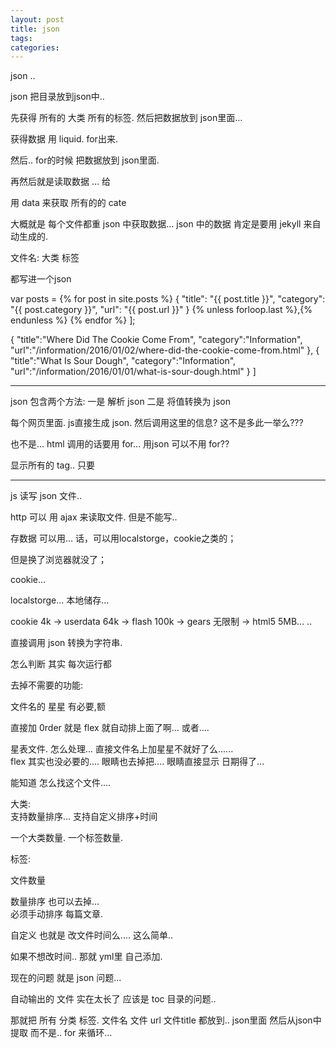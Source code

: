 ```yaml
---
layout: post
title: json
tags: 
categories: 
---
```


json ..

json  把目录放到json中..


先获得 所有的 大类
所有的标签.
然后把数据放到 json里面…

获得数据 用 liquid. for出来.


然后.. for的时候 把数据放到 json里面.

再然后就是读取数据 … 给



用 data 来获取 所有的的 cate 



大概就是 每个文件都重 json 中获取数据...
json 中的数据 肯定是要用  jekyll 来自动生成的.




文件名:
大类
标签

都写进一个json 


var posts = [
]()  {% for post in site.posts %}
{
  "title": "{{ post.title }}",
  "category": "{{ post.category }}",
  "url": "{{ post.url }}"
}
{% unless forloop.last %},{% endunless %}
  {% endfor %}
];



[
]()  {
"title":"Where Did The Cookie Come From",
"category":"Information",
"url":"/information/2016/01/02/where-did-the-cookie-come-from.html"
  },
  {
"title":"What Is Sour Dough",
"category":"Information",
"url":"/information/2016/01/01/what-is-sour-dough.html"
  }
]




---
json 
包含两个方法: 
一是 解析 json
二是 将值转换为 json


每个网页里面.
js直接生成 json.
然后调用这里的信息?
这不是多此一举么???

也不是...  html 调用的话要用 for…
用json 可以不用 for??







显示所有的 tag.. 只要



---
js 读写 json 文件..


http 可以 用 ajax 来读取文件. 但是不能写..

存数据 可以用… 话，可以用localstorge，cookie之类的；

但是换了浏览器就没了；


cookie…

localstorge…
本地储存...


cookie  4k
→ userdata 64k
 → flash  100k
→ gears  无限制
→ html5 5MB… ..

直接调用 json  转换为字符串.

怎么判断  其实 每次运行都







去掉不需要的功能:





文件名的 星星 有必要,额

直接加 0rder 就是 flex 就自动排上面了啊...
或者.... 


星表文件. 怎么处理...
直接文件名上加星星不就好了么......  
flex 其实也没必要的....   眼睛也去掉把....
眼睛直接显示 日期得了...

能知道 怎么找这个文件....






大类:  
支持数量排序... 
支持自定义排序+时间




一个大类数量.
一个标签数量.


标签:

 文件数量



数量排序 也可以去掉…  
必须手动排序 每篇文章.

 






自定义 也就是 改文件时间么....   这么简单..

如果不想改时间.. 那就 yml里 自己添加. 



现在的问题 就是 json 问题...

自动输出的 文件 实在太长了   应该是  toc 目录的问题..

那就把 所有 分类 标签. 文件名 文件 url 文件title 都放到.. json里面
然后从json中提取 而不是.. for 来循环…







